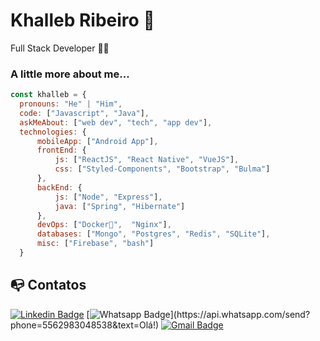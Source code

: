 # Khalleb Ribeiro :chicken:

Full Stack Developer :man_technologist:

### A little more about me...  

```javascript
const khalleb = {
  pronouns: "He" | "Him",
  code: ["Javascript", "Java"],
  askMeAbout: ["web dev", "tech", "app dev"],
  technologies: {
      mobileApp: ["Android App"],
      frontEnd: {
          js: ["ReactJS", "React Native", "VueJS"],
          css: ["Styled-Components", "Bootstrap", "Bulma"]
      },
      backEnd: {
          js: ["Node", "Express"],
          java: ["Spring", "Hibernate"]
      },
      devOps: ["Docker🐳",  "Nginx"],
      databases: ["Mongo", "Postgres", "Redis", "SQLite"],
      misc: ["Firebase", "bash"]
  }
```

## :mailbox_with_no_mail: Contatos 

[![Linkedin Badge](https://img.shields.io/badge/-khalleb-blue?style=flat-square&logo=Linkedin&logoColor=white&link=https://www.linkedin.com/in/khalleb/)](https://www.linkedin.com/in/khalleb/)
[![Whatsapp Badge](https://img.shields.io/badge/-Whatsapp-4CA143?style=flat-square&labelColor=4CA143&logo=whatsapp&logoColor=white&link=https://api.whatsapp.com/send?phone=5562983048538&text=Olá!)](https://api.whatsapp.com/send?phone=5562983048538&text=Olá!)
[![Gmail Badge](https://img.shields.io/badge/-khallebw@gmail.com-c14438?style=flat-square&logo=Gmail&logoColor=white&link=mailto:khallebw@gmail.com)](mailto:khallebw@gmail.com)
